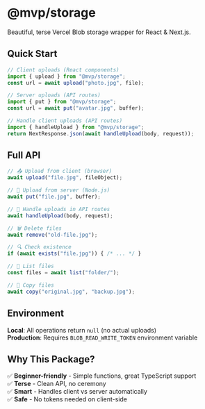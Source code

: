 # @mvp/storage

Beautiful, terse Vercel Blob storage wrapper for React & Next.js.

## Quick Start

```ts
// Client uploads (React components)
import { upload } from "@mvp/storage";
const url = await upload("photo.jpg", file);

// Server uploads (API routes)
import { put } from "@mvp/storage";
const url = await put("avatar.jpg", buffer);

// Handle client uploads (API routes)
import { handleUpload } from "@mvp/storage";
return NextResponse.json(await handleUpload(body, request));
```

## Full API

```ts
// 📤 Upload from client (browser)
await upload("file.jpg", fileObject);

// 🚀 Upload from server (Node.js)
await put("file.jpg", buffer);

// 🔧 Handle uploads in API routes
await handleUpload(body, request);

// 🗑️ Delete files
await remove("old-file.jpg");

// 🔍 Check existence
if (await exists("file.jpg")) { /* ... */ }

// 📁 List files
const files = await list("folder/");

// 📄 Copy files
await copy("original.jpg", "backup.jpg");
```

## Environment

**Local**: All operations return `null` (no actual uploads)  
**Production**: Requires `BLOB_READ_WRITE_TOKEN` environment variable

## Why This Package?

✅ **Beginner-friendly** - Simple functions, great TypeScript support  
✅ **Terse** - Clean API, no ceremony  
✅ **Smart** - Handles client vs server automatically  
✅ **Safe** - No tokens needed on client-side
